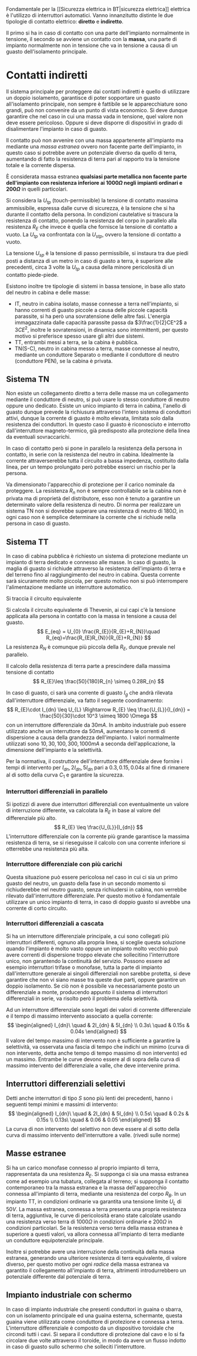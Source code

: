 Fondamentale per la [[Sicurezza elettrica in BT|sicurezza elettrica]] elettrica è l'utilizzo di interruttori automatici. Vanno innanzitutto distinte le due tipologie di contatto elettrico: **diretto** e **indiretto**.

Il primo si ha in caso di contatto con una parte dell'impianto normalmente in tensione, il secondo se avviene un contatto con la **massa**, una parte di impianto normalmente non in tensione che va in tensione a causa di un guasto dell'isolamento principale.

# Contatti indiretti
Il sistema principale per proteggere dai contatti indiretti è quello di utilizzare un doppio isolamento, garantisce di poter sopportare un guasto all'isolamento principale, non sempre è fattibile se le apparecchiature sono grandi, può non convenire da un punto di vista economico.
Si deve dunque garantire che nel caso in cui una massa vada in tensione, quel valore non deve essere pericoloso. Oppure si deve disporre di dispositivi in grado di disalimentare l'impianto in caso di guasto.

Il contatto può non avvenire con una massa appartenente all'impianto ma mediante una *massa estranea* ovvero non facente parte dell'impianto, in questo caso si potrebbe avere un potenziale diverso da quello di terra, aumentando di fatto la resistenza di terra pari al rapporto tra la tensione totale e la corrente dispersa.

È considerata massa estranea **qualsiasi parte metallica non facente parte dell'impianto con resistenza inferiore ai $1000\Omega$ negli impianti ordinari e $200\Omega$** in quelli particolari.

Si considera la $U_{tp}$ (touch-permissible) la tensione di contatto massima ammissibile, espressa dalle curve di sicurezza, è la tensione che si ha durante il contatto della persona.
In condizioni cautelative si trascura la resistenza di contatto, ponendo la resistenza del corpo in parallelo alla resistenza $R_E$ che invece è quella che fornisce la tensione di contatto  a vuoto. 
La $U_{tp}$ va confrontata con la $U_{stp}$, ovvero la tensione di contatto a vuoto.

La tensione $U_{sp}$ è la tensione di passo permissibile, si instaura tra due piedi posti a distanza di un metro in caso di guasto a terra, è superiore alle precedenti, circa 3 volte la $U_{tp}$ a causa della minore pericolosità di un contatto piede-piede.

Esistono inoltre tre tipologie di sistemi in bassa tensione, in base allo stato del neutro in cabina e delle masse:
- IT, neutro in cabina isolato, masse connesse a terra nell'impianto, si hanno correnti di guasto piccole a causa delle piccole capacità parassite, si ha però una sovratensione delle altre fasi. L'energia immagazzinata dalle capacità parassite passa da $3\frac{1}{2}CE^2$ a $3CE^2$, inoltre le sovratensioni, in dinamica sono intermittenti, per questo motivo si preferisce spesso usare gli altri due sistemi. 
- TT, entrambi messi a terra, se la cabina è pubblica.
- TN(S-C), neutro in cabina messo a terra, masse connesse al neutro, mediante un conduttore Separato o mediante il conduttore di neutro (conduttore PEN), se la cabina è privata.

## Sistema TN
Non esiste un collegamento diretto a terra delle masse ma un collegamento mediante il conduttore di neutro, si può usare lo stesso conduttore di neutro oppure uno dedicato.
Esiste un unico impianto di terra in cabina, l'anello di guasto dunque prevede la richiusura attraverso l'intero sistema di conduttori attivi, dunque la corrente di guasto è molto elevata, limitata solo dalla resistenza dei conduttori.
In questo caso il guasto è riconosciuto e interrotto dall'interruttore magneto-termico, già predisposto alla protezione della linea da eventuali sovraccarichi.

In caso di contatto però si pone in parallelo la resistenza della persona in contatto, in serie con la resistenza del neutro in cabina.
Idealmente la corrente attraverserebbe tutta il circuito a bassa impedenza, costituito dalla linea, per un tempo prolungato però potrebbe esserci un rischio per la persona.

Va dimensionato l'apparecchio di protezione per il carico nominale da proteggere. La resistenza $R_n$ non è sempre controllabile se la cabina non è privata ma di proprietà del distributore, esso non è tenuto a garantire un determinato valore della resistenza di neutro. Di norma per realizzare un sistema TN non si dovrebbe superare una resistenza di neutro di $180\Omega$, in ogni caso non è semplice determinare la corrente che si richiude nella persona in caso di guasto.

## Sistema TT
In caso di cabina pubblica è richiesto un sistema di protezione mediante un impianto di terra dedicato e connesso alle masse.
In caso di guasto, la maglia di guasto si richiude attraverso la resistenza dell'impianto di terra e del terreno fino al raggiungimento del neutro in cabina.
Questa corrente sarà sicuramente molto piccola, per questo motivo non si può interrompere l'alimentazione mediante un interruttore automatico.

Si traccia il circuito equivalente

Si calcola il circuito equivalente di Thevenin, ai cui capi c'è la tensione applicata alla persona in contatto con la massa in tensione a causa del guasto.
$$
E_{eq} = U_{0} \frac{R_{E}}{R_{E}+R_{N}}\quad R_{eq}=\frac{R_{E}R_{N}}{R_{E}+R_{N}}
$$
La resistenza $R_N$ è comunque più piccola della $R_E$, dunque prevale nel parallelo.

Il calcolo della resistenza di terra parte a prescindere dalla massima tensione di contatto
$$
R_{E}\leq \frac{50}{180}R_{n} \simeq 0.28R_{n}
$$

In caso di guasto, ci sarà una corrente di guasto $I_g$ che andrà rilevata dall'interruttore differenziale, va fatto il seguente coordinamento:
$$
R_{E}\cdot I_{dn} \leq U_{L} \Rightarrow R_{E} \leq \frac{U_{L}}{I_{dn}} = \frac{50}{30}\cdot 10^3 \simeq 1800 \Omega
$$
con un interruttore differenziale da $30mA$.
In ambito industriale può essere utilizzato anche un interruttore da $50mA$, aumentano le correnti di dispersione a causa della grandezza dell'impianto.
I valori normalmente utilizzati sono $10, 30, 100, 300,1000mA$ a seconda dell'applicazione, la dimensione dell'impianto e la selettività.

Per la normativa, il costruttore dell'interruttore differenziale deve fornire i tempi di intervento per $I_{dn},2I_{dn}, 5I_{dn}$ pari a $0.3,0.15,0.04s$ al fine di rimanere al di sotto della curva $C_1$ e garantire la sicurezza.

### Interruttori differenziali in parallelo
Si ipotizzi di avere due interruttori differenziali con eventualmente un valore di interruzione differente, va calcolata la $R_E$ in base al valore del differenziale più alto.
$$
R_{E} \leq \frac{U_{L}}{I_{dn}}
$$
L'interruttore differenziale con la corrente più grande garantisce la massima resistenza di terra, se si rieseguisse il calcolo con una corrente inferiore si otterrebbe una resistenza più alta.

### Interruttore differenziale con più carichi
Questa situazione può essere pericolosa nel caso in cui ci sia un primo guasto del neutro, un guasto della fase in un secondo momento si richiuderebbe nel neutro guasto, senza richiudersi in cabina, non verrebbe rilevato dall'interruttore differenziale.
Per questo motivo è fondamentale utilizzare un unico impianto di terra, in caso di doppio guasto si avrebbe una corrente di corto circuito.

### Interruttori differenziali a cascata
Si ha un interruttore differenziale principale, a cui sono collegati più interruttori differenti, ognuno alla propria linea, si sceglie questa soluzione quando l'impianto è molto vasto oppure un impianto molto vecchio può avere correnti di dispersione troppo elevate che sollecitino l'interruttore unico, non garantendo la continuità del servizio.
Possono essere ad esempio interruttori trifase o monofase, tutta la parte di impianto dall'interruttore generale ai singoli differenziali non sarebbe protetta, si deve garantire che non vi siano masse tra queste due parti, oppure garantire un doppio isolamento.
Se ciò non è possibile va necessariamente posto un differenziale a monte, producendo appunto il sistema di interruttori differenziali in serie, va risolto però il problema della selettività.

Ad un interruttore differenziale sono legati dei valori di corrente differenziale e il tempo di massimo intervento associato a quella corrente:
$$
\begin{aligned}
I_{dn}\ \quad &  2I_{dn} & 5I_{dn} \\
0.3s\ \quad & 0.15s & 0.04s
\end{aligned}
$$
Il valore del tempo massimo di intervento non è sufficiente a garantire la selettività, va osservata una fascia di tempo che indichi un minimo (curva di non intervento, detta anche tempo di tempo massimo di non intervento) ed un massimo. Entrambe le curve devono essere al di sopra della curva di massimo intervento del differenziale a valle, che deve intervenire prima.

## Interruttori differenziali selettivi
Detti anche interruttori di tipo $S$ sono più lenti dei precedenti, hanno i seguenti tempi minimi e massimi di intervento:
$$
\begin{aligned}
I_{dn}\ \quad &  2I_{dn} & 5I_{dn} \\
0.5s\ \quad & 0.2s & 0.15s \\
0.13s\ \quad & 0.06 & 0.05
\end{aligned}
$$
La curva di non intervento del selettivo non deve essere al di sotto della curva di massimo intervento dell'interruttore a valle.
(rivedi sulle norme)


## Masse estranee
Si ha un carico monofase connesso al proprio impianto di terra, rappresentata da una resistenza $R_E$. Si supponga ci sia una massa estranea come ad esempio una tubatura, collegata al terreno; si supponga il contatto contemporaneo tra la massa estranea e la massa dell'apparecchio connessa all'impianto di terra, mediante una resistenza del corpo $R_B$.
In un impianto TT, in condizioni ordinarie va garantita una tensione limite $U_L$ di $50V$. 
La massa estranea, connessa a terra presenta una propria resistenza di terra, aggiuntiva, le curve di pericolosità erano state calcolate usando una resistenza verso terra di $1000\Omega$ in condizioni ordinarie e $200\Omega$ in condizioni particolari. Se la resistenza verso terra della massa estranea è superiore a questi valori, va allora connessa all'impianto di terra mediante un conduttore equipotenziale principale.

Inoltre si potrebbe avere una interruzione della continuità della massa estranea, generando una ulteriore resistenza di terra equivalente, di valore diverso, per questo motivo per ogni *radice* della massa estranea va garantito il collegamento all'impianto di terra, altrimenti introdurrebbero un potenziale differente dal potenziale di terra.

## Impianto industriale con schermo
In caso di impianto industriale che presenti conduttori in guaina o sbarra, con un isolamento principale ed una guaina esterna, schermante, questa guaina viene utilizzata come conduttore di protezione e connessa a terra.
L'interruttore differenziale è composto da un dispositivo toroidale che circondi tutti i cavi.
Si separa il conduttore di protezione dal cavo e lo si fa circolare due volte attraverso il toroide, in modo da avere un flusso indotto in caso di guasto sullo schermo che solleciti l'interruttore.
